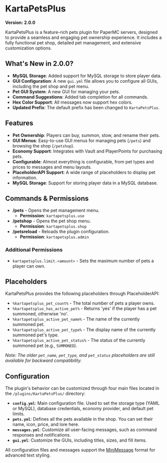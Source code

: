 # KartaPetsPlus

**Version: 2.0.0**

KartaPetsPlus is a feature-rich pets plugin for PaperMC servers, designed to provide a seamless and engaging pet ownership experience. It includes a fully functional pet shop, detailed pet management, and extensive customization options.

## What's New in 2.0.0?

- **MySQL Storage**: Added support for MySQL storage to store player data.
- **GUI Configuration**: A new `gui.yml` file allows you to configure all GUIs, including the pet shop and pet menu.
- **Pet GUI System**: A new GUI for managing your pets.
- **Command Suggestions**: Added tab completion for all commands.
- **Hex Color Support**: All messages now support hex colors.
- **Updated Prefix**: The default prefix has been changed to `KartaPetsPlus`.

## Features

- **Pet Ownership**: Players can buy, summon, stow, and rename their pets.
- **GUI Menus**: Easy-to-use GUI menus for managing pets (`/pets`) and browsing the shop (`/petshop`).
- **Economy Support**: Integrates with Vault and PlayerPoints for purchasing pets.
- **Configurable**: Almost everything is configurable, from pet types and prices to messages and menu layouts.
- **PlaceholderAPI Support**: A wide range of placeholders to display pet information.
- **MySQL Storage**: Support for storing player data in a MySQL database.

## Commands & Permissions

*   **/pets** - Opens the pet management menu.
    *   **Permission**: `kartapetsplus.use`
*   **/petshop** - Opens the pet shop menu.
    *   **Permission**: `kartapetsplus.shop`
*   **/petsreload** - Reloads the plugin configuration.
    *   **Permission**: `kartapetsplus.admin`

### Additional Permissions
*   `kartapetsplus.limit.<amount>` - Sets the maximum number of pets a player can own.

## Placeholders

KartaPetsPlus provides the following placeholders through PlaceholderAPI:

*   `%kartapetsplus_pet_count%` - The total number of pets a player owns.
*   `%kartapetsplus_has_active_pet%` - Returns 'yes' if the player has a pet summoned, otherwise 'no'.
*   `%kartapetsplus_active_pet_name%` - The name of the currently summoned pet.
*   `%kartapetsplus_active_pet_type%` - The display name of the currently summoned pet's type.
*   `%kartapetsplus_active_pet_status%` - The status of the currently summoned pet (e.g., `SUMMONED`).

*Note: The older `pet_name`, `pet_type`, and `pet_status` placeholders are still available for backward compatibility.*

## Configuration

The plugin's behavior can be customized through four main files located in the `/plugins/KartaPetsPlus/` directory:

- **`config.yml`**: Main configuration file. Used to set the storage type (YAML or MySQL), database credentials, economy provider, and default pet limits.
- **`pets.yml`**: Defines all the pets available in the shop. You can set their name, icon, price, and lore here.
- **`messages.yml`**: Customize all user-facing messages, such as command responses and notifications.
- **`gui.yml`**: Customize the GUIs, including titles, sizes, and fill items.

All configuration files and messages support the [MiniMessage](https://docs.advntr.dev/minimessage/format.html) format for advanced text styling.